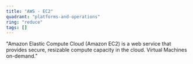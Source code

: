 ```yaml
---
title: "AWS - EC2"
quadrant: "platforms-and-operations"
ring: "reduce"
tags: []
---
```


"Amazon Elastic Compute Cloud (Amazon EC2) is a web service that provides secure, resizable compute capacity in the cloud. Virtual Machines on-demand."
